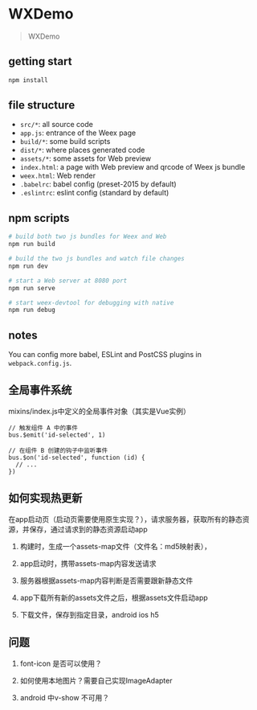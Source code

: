 # WXDemo

> WXDemo

## getting start

```bash
npm install
```

## file structure

* `src/*`: all source code
* `app.js`: entrance of the Weex page
* `build/*`: some build scripts
* `dist/*`: where places generated code
* `assets/*`: some assets for Web preview
* `index.html`: a page with Web preview and qrcode of Weex js bundle
* `weex.html`: Web render
* `.babelrc`: babel config (preset-2015 by default)
* `.eslintrc`: eslint config (standard by default)

## npm scripts

```bash
# build both two js bundles for Weex and Web
npm run build

# build the two js bundles and watch file changes
npm run dev

# start a Web server at 8080 port
npm run serve

# start weex-devtool for debugging with native
npm run debug
```

## notes

You can config more babel, ESLint and PostCSS plugins in `webpack.config.js`.

## 全局事件系统
mixins/index.js中定义的全局事件对象（其实是Vue实例）
```
// 触发组件 A 中的事件
bus.$emit('id-selected', 1)

// 在组件 B 创建的钩子中监听事件
bus.$on('id-selected', function (id) {
  // ...
})

```

## 如何实现热更新
在app启动页（启动页需要使用原生实现？），请求服务器，获取所有的静态资源，并保存，通过请求到的静态资源启动app

1. 构建时，生成一个assets-map文件（文件名：md5映射表），
1. app启动时，携带assets-map内容发送请求
1. 服务器根据assets-map内容判断是否需要跟新静态文件
1. app下载所有新的assets文件之后，根据assets文件启动app

1. 下载文件，保存到指定目录，android ios h5

## 问题

1. font-icon 是否可以使用？
1. 如何使用本地图片？需要自己实现ImageAdapter


1. android 中v-show 不可用？